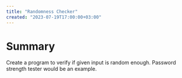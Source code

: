 ```yaml
---
title: "Randomness Checker"
created: "2023-07-19T17:00:00+03:00"
---
```


# Summary

Create a program to verify if given input is random enough. Password strength tester would be an example.
